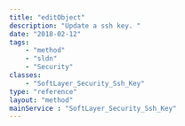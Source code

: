 ```yaml
---
title: "editObject"
description: "Update a ssh key. "
date: "2018-02-12"
tags:
    - "method"
    - "sldn"
    - "Security"
classes:
    - "SoftLayer_Security_Ssh_Key"
type: "reference"
layout: "method"
mainService : "SoftLayer_Security_Ssh_Key"
---
```

